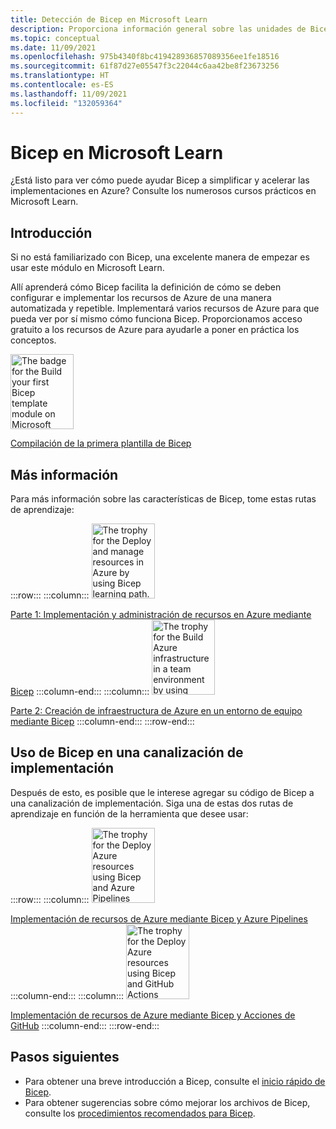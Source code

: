 ```yaml
---
title: Detección de Bicep en Microsoft Learn
description: Proporciona información general sobre las unidades de Bicep que hay disponibles en Microsoft Learn.
ms.topic: conceptual
ms.date: 11/09/2021
ms.openlocfilehash: 975b4340f8bc419428936857089356ee1fe18516
ms.sourcegitcommit: 61f87d27e05547f3c22044c6aa42be8f23673256
ms.translationtype: HT
ms.contentlocale: es-ES
ms.lasthandoff: 11/09/2021
ms.locfileid: "132059364"
---
```

# <a name="bicep-on-microsoft-learn"></a>Bicep en Microsoft Learn

¿Está listo para ver cómo puede ayudar Bicep a simplificar y acelerar las implementaciones en Azure? Consulte los numerosos cursos prácticos en Microsoft Learn.

## <a name="get-started"></a>Introducción

Si no está familiarizado con Bicep, una excelente manera de empezar es usar este módulo en Microsoft Learn.

Allí aprenderá cómo Bicep facilita la definición de cómo se deben configurar e implementar los recursos de Azure de una manera automatizada y repetible. Implementará varios recursos de Azure para que pueda ver por sí mismo cómo funciona Bicep. Proporcionamos acceso gratuito a los recursos de Azure para ayudarle a poner en práctica los conceptos.

[<img src="media/learn-bicep/build-first-bicep-template.svg" width="101" height="120" alt="The badge for the Build your first Bicep template module on Microsoft Learn." role="presentation"></img>](/learn/modules/build-first-bicep-template/)

[Compilación de la primera plantilla de Bicep](/learn/modules/build-first-bicep-template/)

## <a name="learn-more"></a>Más información

Para más información sobre las características de Bicep, tome estas rutas de aprendizaje:

:::row:::
:::column:::
  [<img src="media/learn-bicep/bicep-deploy-manage.svg" width="101" height="120" alt="The trophy for the Deploy and manage resources in Azure by using Bicep learning path." role="presentation"></img>](/learn/paths/bicep-deploy/)

  [Parte 1: Implementación y administración de recursos en Azure mediante Bicep](/learn/paths/bicep-deploy/)
:::column-end:::
:::column:::
  [<img src="media/learn-bicep/bicep-collaborate.svg" width="101" height="120" alt="The trophy for the Build Azure infrastructure in a team environment by using Bicep learning path." role="presentation"></img>](/learn/paths/bicep-collaborate/)

  [Parte 2: Creación de infraestructura de Azure en un entorno de equipo mediante Bicep](/learn/paths/bicep-collaborate/)
:::column-end:::
:::row-end:::

## <a name="use-bicep-in-a-deployment-pipeline"></a>Uso de Bicep en una canalización de implementación

Después de esto, es posible que le interese agregar su código de Bicep a una canalización de implementación. Siga una de estas dos rutas de aprendizaje en función de la herramienta que desee usar:

:::row:::
:::column:::
  [<img src="media/learn-bicep/bicep-azure-pipelines.svg" width="101" height="120" alt="The trophy for the Deploy Azure resources using Bicep and Azure Pipelines learning path." role="presentation"></img>](/learn/paths/bicep-azure-pipelines/)
    
  [Implementación de recursos de Azure mediante Bicep y Azure Pipelines](/learn/paths/bicep-azure-pipelines/)
:::column-end:::
:::column:::
  [<img src="media/learn-bicep/bicep-github-actions.svg" width="101" height="120" alt="The trophy for the Deploy Azure resources using Bicep and GitHub Actions learning path." role="presentation"></img>](/learn/paths/bicep-github-actions/)

  [Implementación de recursos de Azure mediante Bicep y Acciones de GitHub](/learn/paths/bicep-github-actions/)
:::column-end:::
:::row-end:::

## <a name="next-steps"></a>Pasos siguientes

* Para obtener una breve introducción a Bicep, consulte el [inicio rápido de Bicep](quickstart-create-bicep-use-visual-studio-code.md).
* Para obtener sugerencias sobre cómo mejorar los archivos de Bicep, consulte los [procedimientos recomendados para Bicep](best-practices.md).
